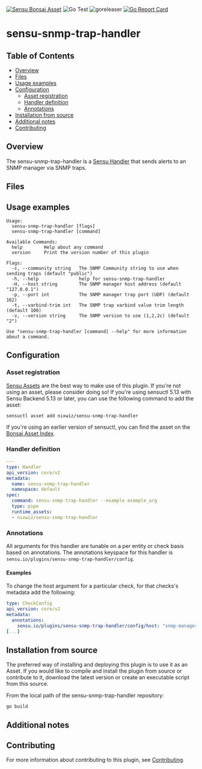 [![Sensu Bonsai Asset](https://img.shields.io/badge/Bonsai-Download%20Me-brightgreen.svg?colorB=89C967&logo=sensu)](https://bonsai.sensu.io/assets/nixwiz/sensu-snmp-trap-handler)
![Go Test](https://github.com/nixwiz/sensu-snmp-trap-handler/workflows/Go%20Test/badge.svg)
![goreleaser](https://github.com/nixwiz/sensu-snmp-trap-handler/workflows/goreleaser/badge.svg)
[![Go Report Card](https://goreportcard.com/badge/github.com/nixwiz/sensu-snmp-trap-handler)](https://goreportcard.com/report/github.com/nixwiz/sensu-snmp-trap-handler)

# sensu-snmp-trap-handler

## Table of Contents
- [Overview](#overview)
- [Files](#files)
- [Usage examples](#usage-examples)
- [Configuration](#configuration)
  - [Asset registration](#asset-registration)
  - [Handler definition](#handler-definition)
  - [Annotations](#annotations)
- [Installation from source](#installation-from-source)
- [Additional notes](#additional-notes)
- [Contributing](#contributing)

## Overview

The sensu-snmp-trap-handler is a [Sensu Handler][2] that sends alerts to an SNMP manager via
SNMP traps.

## Files

## Usage examples

```
Usage:
  sensu-snmp-trap-handler [flags]
  sensu-snmp-trap-handler [command]

Available Commands:
  help        Help about any command
  version     Print the version number of this plugin

Flags:
  -c, --community string   The SNMP Community string to use when sending traps (default "public")
  -h, --help               help for sensu-snmp-trap-handler
  -H, --host string        The SNMP manager host address (default "127.0.0.1")
  -p, --port int           The SNMP manager trap port (UDP) (default 162)
  -t, --varbind-trim int   The SNMP trap varbind value trim length (default 100)
  -v, --version string     The SNMP version to use (1,2,2c) (default "2")

Use "sensu-snmp-trap-handler [command] --help" for more information about a command.
```

## Configuration

### Asset registration

[Sensu Assets][4] are the best way to make use of this plugin. If you're not using an asset, please
consider doing so! If you're using sensuctl 5.13 with Sensu Backend 5.13 or later, you can use the
following command to add the asset:

```
sensuctl asset add nixwiz/sensu-snmp-trap-handler
```

If you're using an earlier version of sensuctl, you can find the asset on the [Bonsai Asset Index][3].

### Handler definition

```yml
---
type: Handler
api_version: core/v2
metadata:
  name: sensu-snmp-trap-handler
  namespace: default
spec:
  command: sensu-snmp-trap-handler --example example_arg
  type: pipe
  runtime_assets:
  - nixwiz/sensu-snmp-trap-handler
```

### Annotations

All arguments for this handler are tunable on a per entity or check basis based on annotations.  The
annotations keyspace for this handler is `sensu.io/plugins/sensu-snmp-trap-handler/config`.

#### Examples

To change the host argument for a particular check, for that checks's metadata add the following:

```yml
type: CheckConfig
api_version: core/v2
metadata:
  annotations:
    sensu.io/plugins/sensu-snmp-trap-handler/config/host: "snmp-manager.example.com"
[...]
```

## Installation from source

The preferred way of installing and deploying this plugin is to use it as an Asset. If you would
like to compile and install the plugin from source or contribute to it, download the latest version
or create an executable script from this source.

From the local path of the sensu-snmp-trap-handler repository:

```
go build
```

## Additional notes

## Contributing

For more information about contributing to this plugin, see [Contributing][1].

[1]: https://github.com/sensu/sensu-go/blob/master/CONTRIBUTING.md
[2]: https://docs.sensu.io/sensu-go/latest/reference/handlers/
[3]: https://bonsai.sensu.io/
[4]: https://docs.sensu.io/sensu-go/latest/reference/assets/
